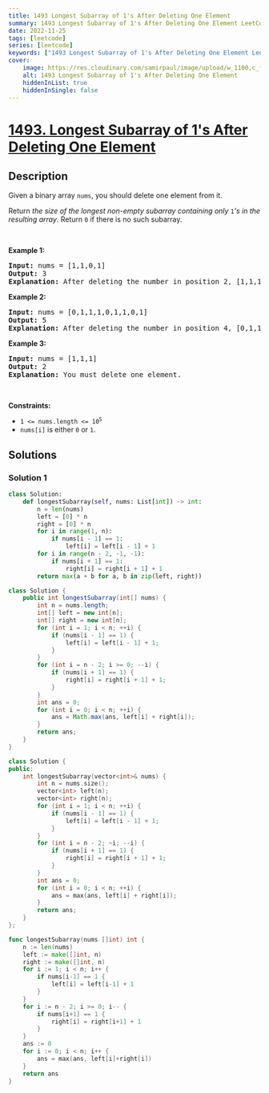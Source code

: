 ```yaml
---
title: 1493 Longest Subarray of 1's After Deleting One Element
summary: 1493 Longest Subarray of 1's After Deleting One Element LeetCode Solution Explained
date: 2022-11-25
tags: [leetcode]
series: [leetcode]
keywords: ["1493 Longest Subarray of 1's After Deleting One Element LeetCode Solution Explained in all languages", "1493 Longest Subarray of 1's After Deleting One Element", "LeetCode", "leetcode solution in Python3 C++ Java Go PHP Ruby Swift TypeScript Rust C# JavaScript C", "GeeksforGeeks", "InterviewBit", "Coding Ninjas", "HackerRank", "HackerEarth", "CodeChef", "TopCoder", "AlgoExpert", "freeCodeCamp", "Codeforces", "GitHub", "AtCoder", "Samir Paul"]
cover:
    image: https://res.cloudinary.com/samirpaul/image/upload/w_1100,c_fit,co_rgb:FFFFFF,l_text:Arial_75_bold:1493 Longest Subarray of 1's After Deleting One Element - Solution Explained/problem-solving.webp
    alt: 1493 Longest Subarray of 1's After Deleting One Element
    hiddenInList: true
    hiddenInSingle: false
---
```



# [1493. Longest Subarray of 1's After Deleting One Element](https://leetcode.com/problems/longest-subarray-of-1s-after-deleting-one-element)


## Description

<p>Given a binary array <code>nums</code>, you should delete one element from it.</p>

<p>Return <em>the size of the longest non-empty subarray containing only </em><code>1</code><em>&#39;s in the resulting array</em>. Return <code>0</code> if there is no such subarray.</p>

<p>&nbsp;</p>
<p><strong class="example">Example 1:</strong></p>

<pre>
<strong>Input:</strong> nums = [1,1,0,1]
<strong>Output:</strong> 3
<strong>Explanation:</strong> After deleting the number in position 2, [1,1,1] contains 3 numbers with value of 1&#39;s.
</pre>

<p><strong class="example">Example 2:</strong></p>

<pre>
<strong>Input:</strong> nums = [0,1,1,1,0,1,1,0,1]
<strong>Output:</strong> 5
<strong>Explanation:</strong> After deleting the number in position 4, [0,1,1,1,1,1,0,1] longest subarray with value of 1&#39;s is [1,1,1,1,1].
</pre>

<p><strong class="example">Example 3:</strong></p>

<pre>
<strong>Input:</strong> nums = [1,1,1]
<strong>Output:</strong> 2
<strong>Explanation:</strong> You must delete one element.
</pre>

<p>&nbsp;</p>
<p><strong>Constraints:</strong></p>

<ul>
	<li><code>1 &lt;= nums.length &lt;= 10<sup>5</sup></code></li>
	<li><code>nums[i]</code> is either <code>0</code> or <code>1</code>.</li>
</ul>

## Solutions

### Solution 1

<!-- tabs:start -->

```python
class Solution:
    def longestSubarray(self, nums: List[int]) -> int:
        n = len(nums)
        left = [0] * n
        right = [0] * n
        for i in range(1, n):
            if nums[i - 1] == 1:
                left[i] = left[i - 1] + 1
        for i in range(n - 2, -1, -1):
            if nums[i + 1] == 1:
                right[i] = right[i + 1] + 1
        return max(a + b for a, b in zip(left, right))
```

```java
class Solution {
    public int longestSubarray(int[] nums) {
        int n = nums.length;
        int[] left = new int[n];
        int[] right = new int[n];
        for (int i = 1; i < n; ++i) {
            if (nums[i - 1] == 1) {
                left[i] = left[i - 1] + 1;
            }
        }
        for (int i = n - 2; i >= 0; --i) {
            if (nums[i + 1] == 1) {
                right[i] = right[i + 1] + 1;
            }
        }
        int ans = 0;
        for (int i = 0; i < n; ++i) {
            ans = Math.max(ans, left[i] + right[i]);
        }
        return ans;
    }
}
```

```cpp
class Solution {
public:
    int longestSubarray(vector<int>& nums) {
        int n = nums.size();
        vector<int> left(n);
        vector<int> right(n);
        for (int i = 1; i < n; ++i) {
            if (nums[i - 1] == 1) {
                left[i] = left[i - 1] + 1;
            }
        }
        for (int i = n - 2; ~i; --i) {
            if (nums[i + 1] == 1) {
                right[i] = right[i + 1] + 1;
            }
        }
        int ans = 0;
        for (int i = 0; i < n; ++i) {
            ans = max(ans, left[i] + right[i]);
        }
        return ans;
    }
};
```

```go
func longestSubarray(nums []int) int {
	n := len(nums)
	left := make([]int, n)
	right := make([]int, n)
	for i := 1; i < n; i++ {
		if nums[i-1] == 1 {
			left[i] = left[i-1] + 1
		}
	}
	for i := n - 2; i >= 0; i-- {
		if nums[i+1] == 1 {
			right[i] = right[i+1] + 1
		}
	}
	ans := 0
	for i := 0; i < n; i++ {
		ans = max(ans, left[i]+right[i])
	}
	return ans
}
```

<!-- tabs:end -->

<!-- end -->
